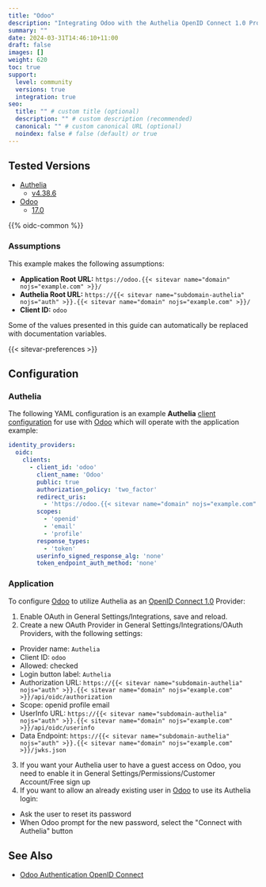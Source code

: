 ```yaml
---
title: "Odoo"
description: "Integrating Odoo with the Authelia OpenID Connect 1.0 Provider."
summary: ""
date: 2024-03-31T14:46:10+11:00
draft: false
images: []
weight: 620
toc: true
support:
  level: community
  versions: true
  integration: true
seo:
  title: "" # custom title (optional)
  description: "" # custom description (recommended)
  canonical: "" # custom canonical URL (optional)
  noindex: false # false (default) or true
---
```


## Tested Versions

* [Authelia]
  * [v4.38.6](https://github.com/authelia/authelia/releases/tag/v4.38.6)
* [Odoo]
  * [17.0](https://github.com/odoo/odoo/tree/17.0)

{{% oidc-common %}}

### Assumptions

This example makes the following assumptions:

* __Application Root URL:__ `https://odoo.{{< sitevar name="domain" nojs="example.com" >}}/`
* __Authelia Root URL:__ `https://{{< sitevar name="subdomain-authelia" nojs="auth" >}}.{{< sitevar name="domain" nojs="example.com" >}}/`
* __Client ID:__ `odoo`

Some of the values presented in this guide can automatically be replaced with documentation variables.

{{< sitevar-preferences >}}

## Configuration

### Authelia

The following YAML configuration is an example __Authelia__
[client configuration] for use with [Odoo]
which will operate with the application example:

```yaml {title="configuration.yml"}
identity_providers:
  oidc:
    clients:
      - client_id: 'odoo'
        client_name: 'Odoo'
        public: true
        authorization_policy: 'two_factor'
        redirect_uris:
          - 'https://odoo.{{< sitevar name="domain" nojs="example.com" >}}/auth_oauth/signin'
        scopes:
          - 'openid'
          - 'email'
          - 'profile'
        response_types:
          - 'token'
        userinfo_signed_response_alg: 'none'
        token_endpoint_auth_method: 'none'
```

### Application

To configure [Odoo] to utilize Authelia as an [OpenID Connect 1.0] Provider:

1. Enable OAuth in General Settings/Integrations, save and reload.
2. Create a new OAuth Provider in General Settings/Integrations/OAuth Providers, with the following settings:
 * Provider name: `Authelia`
 * Client ID: `odoo`
 * Allowed: checked
 * Login button label: `Authelia`
 * Authorization URL: `https://{{< sitevar name="subdomain-authelia" nojs="auth" >}}.{{< sitevar name="domain" nojs="example.com" >}}/api/oidc/authorization`
 * Scope: openid profile email
 * UserInfo URL: `https://{{< sitevar name="subdomain-authelia" nojs="auth" >}}.{{< sitevar name="domain" nojs="example.com" >}}/api/oidc/userinfo`
 * Data Endpoint: `https://{{< sitevar name="subdomain-authelia" nojs="auth" >}}.{{< sitevar name="domain" nojs="example.com" >}}/jwks.json`
3. If you want your Authelia user to have a guest access on Odoo, you need to enable it in General Settings/Permissions/Customer Account/Free sign up
4. If you want to allow an already existing user in [Odoo] to use its Authelia login:
 * Ask the user to reset its password
 * When Odoo prompt for the new password, select the "Connect with Authelia" button

## See Also
 * [Odoo Authentication OpenID Connect]

[Authelia]: https://www.authelia.com
[Odoo]: https://www.odoo.com
[Odoo Authentication OpenID Connect]: https://odoo-community.org/shop/authentication-openid-connect-6545#attr=25818
[OpenID Connect 1.0]: ../../openid-connect/introduction.md
[client configuration]: ../../../configuration/identity-providers/openid-connect/clients.md
